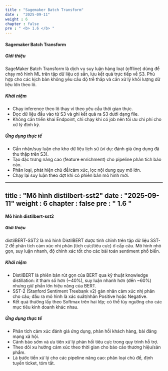 ```yaml
---
title : "Sagemaker Batch Transform"
date :  "2025-09-11" 
weight : 6 
chapter : false
pre : " <b> 1.6 </b> "
---
```


#### Sagemaker Batch Transform 

##### Giới thiệu
SageMaker Batch Transform là dịch vụ suy luận hàng loạt (offline) dùng để chạy mô hình ML trên tập dữ liệu có sẵn, lưu kết quả trực tiếp về S3. Phù hợp cho các kịch bản không yêu cầu độ trễ thấp và cần xử lý khối lượng dữ liệu lớn theo lô.

##### Khái niệm
- Chạy inference theo lô thay vì theo yêu cầu thời gian thực.
- Đọc dữ liệu đầu vào từ S3 và ghi kết quả ra S3 dưới dạng file.
- Không cần triển khai Endpoint, chỉ chạy khi có job nên tối ưu chi phí cho xử lý định kỳ.

##### Ứng dụng thực tế
- Gắn nhãn/suy luận cho kho dữ liệu lịch sử (ví dụ: đánh giá ứng dụng đã thu thập trên S3).
- Tạo đặc trưng nâng cao (feature enrichment) cho pipeline phân tích báo cáo.
- Phân loại, phát hiện chủ đề/cảm xúc, lọc nội dung quy mô lớn.
- Chạy lại suy luận theo đợt khi có phiên bản mô hình mới.
---
title : "Mô hình distilbert-sst2"
date :  "2025-09-11" 
weight : 6
chapter : false
pre : " <b> 1.6 </b> "
---

#### Mô hình distilbert-sst2

##### Giới thiệu
distilBERT-SST2 là mô hình DistilBERT được tinh chỉnh trên tập dữ liệu SST-2 để phân tích cảm xúc nhị phân (tích cực/tiêu cực) ở cấp câu. Mô hình nhỏ gọn, suy luận nhanh, độ chính xác tốt cho các bài toán sentiment phổ biến.

##### Khái niệm
- DistilBERT là phiên bản rút gọn của BERT qua kỹ thuật knowledge distillation: ít tham số hơn (~40%), suy luận nhanh hơn (đến ~60%) nhưng giữ phần lớn hiệu năng của BERT.
- SST-2 (Stanford Sentiment Treebank v2) gán nhãn cảm xúc nhị phân cho câu; đầu ra mô hình là xác suất/nhãn Positive hoặc Negative.
- Kết quả thường lấy theo Softmax trên hai lớp; có thể tùy ngưỡng cho các mục tiêu kinh doanh khác nhau.

##### Ứng dụng thực tế
- Phân tích cảm xúc đánh giá ứng dụng, phản hồi khách hàng, bài đăng mạng xã hội.
- Cảnh báo sớm và ưu tiên xử lý phản hồi tiêu cực trong quy trình hỗ trợ.
- Theo dõi xu hướng cảm xúc theo thời gian cho báo cáo thương hiệu/sản phẩm.
- Là bước tiền xử lý cho các pipeline nâng cao: phân loại chủ đề, định tuyến ticket, tóm tắt.
